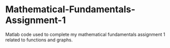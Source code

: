 # Mathematical-Fundamentals-Assignment-1
Matlab code used to complete my mathematical fundamentals assignment 1 related to functions and graphs. 
